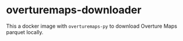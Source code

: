 # overturemaps-downloader

This a docker image with `overturemaps-py` to download Overture Maps parquet locally.

